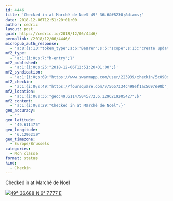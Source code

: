 ```yaml
---
id: 4446
title: 'Checked in at Marché de Noel 49° 36.6&#8230;&diams;'
date: 2018-12-06T12:51:20+01:00
author: cedric
layout: post
guid: https://cedric.io/2018/12/06/4446/
permalink: /2018/12/06/4446/
micropub_auth_response:
  - 'a:8:{s:10:"token_type";s:6:"Bearer";s:5:"scope";s:13:"create update";s:2:"me";s:18:"https://cedric.io/";s:9:"issued_by";s:45:"https://cedric.io/wp-json/indieauth/1.0/token";s:9:"client_id";s:27:"https://ownyourswarm.p3k.io";s:9:"issued_at";i:1542614471;s:4:"user";i:1;s:13:"last_accessed";i:1544097098;}'
mf2_type:
  - 'a:1:{i:0;s:7:"h-entry";}'
mf2_published:
  - 'a:1:{i:0;s:25:"2018-12-06T12:51:20+01:00";}'
mf2_syndication:
  - 'a:1:{i:0;s:69:"https://www.swarmapp.com/user/223939/checkin/5c090d381ffe97002c391a3d";}'
mf2_checkin:
  - 'a:1:{i:0;s:49:"https://foursquare.com/v/5657334c498ef1ac5697e90b";}'
mf2_location:
  - 'a:1:{i:0;s:35:"geo:49.611475045772,6.1296219205427";}'
mf2_content:
  - 'a:1:{i:0;s:29:"Checked in at Marché de Noel";}'
geo_accuracy:
  - ""
geo_latitude:
  - "49.611475"
geo_longitude:
  - "6.1296219"
geo_timezone:
  - Europe/Brussels
categories:
  - Non classé
format: status
kind:
  - Checkin
---
```

Checked in at Marché de Noel

<p class="sloc-display">
  <img class="icon-location" aria-label="Location: " aria-hidden="true" src="https://cedric.io/wp-content/plugins/simple-location/location.svg" /><span class="p-location"><data class="p-latitude" value="49.611475"></data><data class="p-longitude" value="6.129622"></data><a href="https://www.openstreetmap.org/?mlat=49.611475&mlon=6.1296219#map=13/49.611475/6.1296219">49° 36.688 N 6° 7.777 E</a></span>
</p>